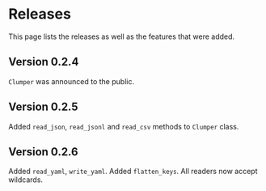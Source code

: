 # Releases

This page lists the releases as well as the features that were added.

## Version 0.2.4

`Clumper` was announced to the public.

## Version 0.2.5

Added `read_json`, `read_jsonl` and `read_csv` methods to `Clumper` class.

## Version 0.2.6

Added `read_yaml`, `write_yaml`. 
Added `flatten_keys`.
All readers now accept wildcards. 

